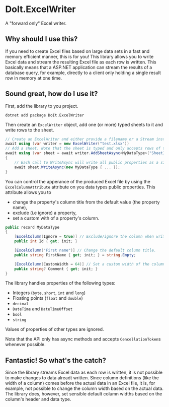 # DoIt.ExcelWriter
A "forward only" Excel writer.

## Why should I use this?
If you need to create Excel files based on large data sets in a fast and memory efficient manner, this is for you! This library allows you to write Excel data and stream the resulting Excel file as each row is written. This basically means that a ASP.NET application can stream the results of a database query, for example, directly to a client only holding a single result row in memory at one time.

## Sound great, how do I use it?
First, add the library to you project.

```
dotnet add package DoIt.ExcelWriter
```

Then create an `ExcelWriter` object, add one (or more) typed sheets to it and write rows to the sheet.

```c#
// Create an ExcelWriter and either provide a filename or a Stream instance as destination.
await using (var writer = new ExcelWriter("test.xlsx"))
// Add a sheet. Note that the sheet is typed and only accepts rows of the specified type!
await using (var sheet = await writer.AddSheetAsync<MyDataType>("Sheet1"))
{
    // Each call to WriteAsync will write all public properties as a single row.
    await sheet.WriteAsync(new MyDataType { ... });
}
```

You can control the apperance of the produced Excel file by using the `ExcelColumnAttribute` attribute on you data types public properties. This attribute allows you to

 * change the property's column title from the default value (the property name),
 * exclude (i.e ignore) a property,
 * set a custom with of a property's column.

```c#
public record MyDataType
{
    [ExcelColumn(Ignore = true)] // Exclude/ignore the column when writing the Excel data.
    public int Id { get; init; }

    [ExcelColumn("First name")] // Change the default column title.
    public string FirstName { get; init; } = string.Empty;

    [ExcelColumn(CustomWidth = 64)] // Set a custom width of the column.
    public string? Comment { get; init; }
}
```

The library handles properties of the following types:

 * Integers (`byte`, `short`, `int` and `long`)
 * Floating points (`float` and `double`)
 * `decimal`
 * `DateTime` and `DateTimeOffset`
 * `bool`
 * `string`

Values of properties of other types are ignored.

Note that the API only has async methods and accepts `CencellationToken`s whenever possible.

## Fantastic! So what's the catch?
Since the library streams Excel data as each row is written, it is not possible to make changes to data alreadt written. Since column definitions (like the width of a column) comes before the actual data in an Excel file, it is, for example, not possible to change the column width based on the actual data. The library does, however, set sensible default column widths based on the column's header and data type.
